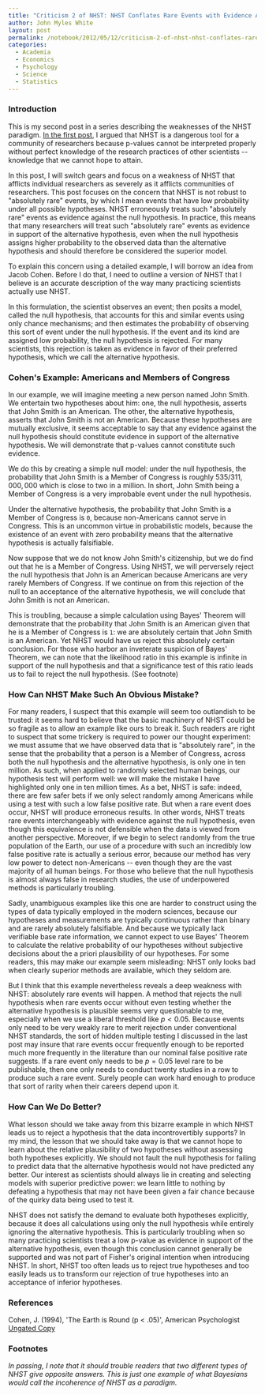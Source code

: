 ```yaml
---
title: "Criticism 2 of NHST: NHST Conflates Rare Events with Evidence Against the Null Hypothesis"
author: John Myles White
layout: post
permalink: /notebook/2012/05/12/criticism-2-of-nhst-nhst-conflates-rare-events-with-evidence-against-the-null-hypothesis/
categories:
  - Academia
  - Economics
  - Psychology
  - Science
  - Statistics
---
```


### Introduction

This is my second post in a series describing the weaknesses of the NHST paradigm. [In the first post](http://www.johnmyleswhite.com/notebook/2012/05/10/criticism-1-of-nhst-good-tools-for-individual-researchers-are-not-good-tools-for-research-communities/), I argued that NHST is a dangerous tool for a community of researchers because p-values cannot be interpreted properly without perfect knowledge of the research practices of other scientists -- knowledge that we cannot hope to attain.

In this post, I will switch gears and focus on a weakness of NHST that afflicts individual researchers as severely as it afflicts communities of researchers. This post focuses on the concern that NHST is not robust to "absolutely rare" events, by which I mean events that have low probability under all possible hypotheses. NHST erroneously treats such "absolutely rare" events as evidence against the null hypothesis. In practice, this means that many researchers will treat such "absolutely rare" events as evidence in support of the alternative hypothesis, even when the null hypothesis assigns higher probability to the observed data than the alternative hypothesis and should therefore be considered the superior model.

To explain this concern using a detailed example, I will borrow an idea from Jacob Cohen. Before I do that, I need to outline a version of NHST that I believe is an accurate description of the way many practicing scientists actually use NHST.

In this formulation, the scientist observes an event; then posits a model, called the null hypothesis, that accounts for this and similar events using only chance mechanisms; and then estimates the probability of observing this sort of event under the null hypothesis. If the event and its kind are assigned low probability, the null hypothesis is rejected. For many scientists, this rejection is taken as evidence in favor of their preferred hypothesis, which we call the alternative hypothesis.

### Cohen's Example: Americans and Members of Congress

In our example, we will imagine meeting a new person named John Smith. We entertain two hypotheses about him: one, the null hypothesis, asserts that John Smith is an American. The other, the alternative hypothesis, asserts that John Smith is not an American. Because these hypotheses are mutually exclusive, it seems acceptable to say that any evidence against the null hypothesis should constitute evidence in support of the alternative hypothesis. We will demonstrate that p-values cannot constitute such evidence.

We do this by creating a simple null model: under the null hypothesis, the probability that John Smith is a Member of Congress is roughly $535 / 311,000,000$ which is close to two in a million. In short, John Smith being a Member of Congress is a very improbable event under the null hypothesis.

Under the alternative hypothesis, the probability that John Smith is a Member of Congress is `0`, because non-Americans cannot serve in Congress. This is an uncommon virtue in probabilistic models, because the existence of an event with zero probability means that the alternative hypothesis is actually falsifiable.

Now suppose that we do not know John Smith's citizenship, but we do find out that he is a Member of Congress. Using NHST, we will perversely reject the null hypothesis that John is an American because Americans are very rarely Members of Congress. If we continue on from this rejection of the null to an acceptance of the alternative hypothesis, we will conclude that John Smith is not an American.

This is troubling, because a simple calculation using Bayes' Theorem will demonstrate that the probability that John Smith is an American given that he is a Member of Congress is `1`: we are absolutely certain that John Smith is an American. Yet NHST would have us reject this absolutely certain conclusion. For those who harbor an inveterate suspicion of Bayes' Theorem, we can note that the likelihood ratio in this example is infinite in support of the null hypothesis and that a significance test of this ratio leads us to fail to reject the null hypothesis. (See footnote)

### How Can NHST Make Such An Obvious Mistake?

For many readers, I suspect that this example will seem too outlandish to be trusted: it seems hard to believe that the basic machinery of NHST could be so fragile as to allow an example like ours to break it. Such readers are right to suspect that some trickery is required to power our thought experiment: we must assume that we have observed data that is "absolutely rare", in the sense that the probability that a person is a Member of Congress, across both the null hypothesis and the alternative hypothesis, is only one in ten million. As such, when applied to randomly selected human beings, our hypothesis test will perform well: we will make the mistake I have highlighted only one in ten million times. As a bet, NHST is safe: indeed, there are few safer bets if we only select randomly among Americans while using a test with such a low false positive rate. But when a rare event does occur, NHST will produce erroneous results. In other words, NHST treats rare events interchangeably with evidence against the null hypothesis, even though this equivalence is not defensible when the data is viewed from another perspective. Moreover, if we begin to select randomly from the true population of the Earth, our use of a procedure with such an incredibly low false positive rate is actually a serious error, because our method has very low power to detect non-Americans -- even though they are the vast majority of all human beings. For those who believe that the null hypothesis is almost always false in research studies, the use of underpowered methods is particularly troubling.

Sadly, unambiguous examples like this one are harder to construct using the types of data typically employed in the modern sciences, because our hypotheses and measurements are typically continuous rather than binary and are rarely absolutely falsifiable. And because we typically lack verifiable base rate information, we cannot expect to use Bayes' Theorem to calculate the relative probability of our hypotheses without subjective decisions about the a priori plausibility of our hypotheses. For some readers, this may make our example seem misleading: NHST only looks bad when clearly superior methods are available, which they seldom are.

But I think that this example nevertheless reveals a deep weakness with NHST: absolutely rare events will happen. A method that rejects the null hypothesis when rare events occur without even testing whether the alternative hypothesis is plausible seems very questionable to me, especially when we use a liberal threshold like $p < 0.05$. Because events only need to be very weakly rare to merit rejection under conventional NHST standards, the sort of hidden multiple testing I discussed in the last post may insure that rare events occur frequently enough to be reported much more frequently in the literature than our nominal false positive rate suggests. If a rare event only needs to be $p = 0.05$ level rare to be publishable, then one only needs to conduct twenty studies in a row to produce such a rare event. Surely people can work hard enough to produce that sort of rarity when their careers depend upon it.

### How Can We Do Better?

What lesson should we take away from this bizarre example in which NHST leads us to reject a hypothesis that the data incontrovertibly supports? In my mind, the lesson that we should take away is that we cannot hope to learn about the relative plausibility of two hypotheses without assessing both hypotheses explicitly. We should not fault the null hypothesis for failing to predict data that the alternative hypothesis would not have predicted any better. Our interest as scientists should always lie in creating and selecting models with superior predictive power: we learn little to nothing by defeating a hypothesis that may not have been given a fair chance because of the quirky data being used to test it.

NHST does not satisfy the demand to evaluate both hypotheses explicitly, because it does all calculations using only the null hypothesis while entirely ignoring the alternative hypothesis. This is particularly troubling when so many practicing scientists treat a low p-value as evidence in support of the alternative hypothesis, even though this conclusion cannot generally be supported and was not part of Fisher's original intention when introducing NHST. In short, NHST too often leads us to reject true hypotheses and too easily leads us to transform our rejection of true hypotheses into an acceptance of inferior hypotheses.

### References

Cohen, J. (1994), 'The Earth is Round (p < .05)', American Psychologist [Ungated Copy](http://ist-socrates.berkeley.edu/~maccoun/PP279_Cohen1.pdf)

### Footnotes

*In passing, I note that it should trouble readers that two different types of NHST give opposite answers. This is just one example of what Bayesians would call the incoherence of NHST as a paradigm.*

